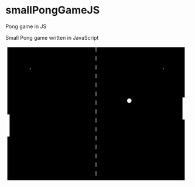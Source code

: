 # smallPongGameJS
Pong game in JS

Small Pong game written in JavaScript

![alt text](https://github.com/slawoslawo/smallPongGameJS/blob/master/pong.JPG?raw=true)

